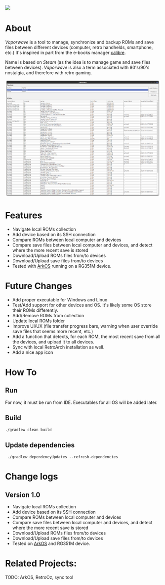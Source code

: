 <a href="https://paypal.me/benckx/2">
<img src="https://img.shields.io/badge/Donate-PayPal-green.svg"/>
</a>

# About

_Vaporwave_ is a tool to manage, synchronize and backup ROMs and save files between different devices (computer, retro
handhelds, smartphone, etc.) It's inspired in part from the e-books
manager [calibre](https://github.com/kovidgoyal/calibre).

Name is based on _Steam_ (as the idea is to manage game and save files between devices). *Vaporwave* is also a term
associated with 80's/90's nostalgia, and therefore with retro gaming.

![](img/ui1.png)

# Features

- Navigate local ROMs collection
- Add device based on its SSH connection
- Compare ROMs between local computer and devices
- Compare save files between local computer and devices, and detect where the more recent save is stored
- Download/Upload ROMs files from/to devices
- Download/Upload save files from/to devices
- Tested with [ArkOS](https://github.com/christianhaitian/arkos/wiki) running on a RG351M device.

# Future Changes

- Add proper executable for Windows and Linux
- Test/Add support for other devices and OS. It's likely some OS store their ROMs differently.
- Add/Remove ROMs from collection
- Update local ROMs folder
- Improve UI/UX (file transfer progress bars, warning when user override save files that seems more recent, etc.)
- Add a function that detects, for each ROM, the most recent save from all the devices, and upload it to all devices.
- Sync with local RetroArch installation as well.
- Add a nice app icon

# How To

## Run

For now, it must be run from IDE. Executables for all OS will be added later.

## Build

```
./gradlew clean build
```

## Update dependencies

```
 ./gradlew dependencyUpdates --refresh-dependencies
```

# Change logs

## Version 1.0

- Navigate local ROMs collection
- Add device based on its SSH connection
- Compare ROMs between local computer and devices
- Compare save files between local computer and devices, and detect where the more recent save is stored
- Download/Upload ROMs files from/to devices
- Download/Upload save files from/to devices
- Tested on [ArkOS](https://github.com/christianhaitian/arkos/wiki) and RG351M device.

# Related Projects:

TODO: ArkOS, RetroOz, sync tool 
